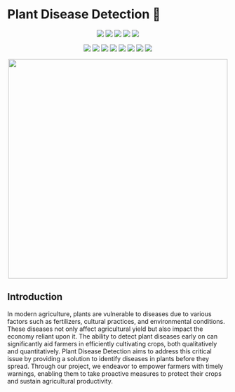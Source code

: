 # Plant Disease Detection 🌱

<div align="center">

<a href="https://github.com/aman977381/Plant-Disease-Detection"><img src="https://badges.frapsoft.com/os/v1/open-source.svg?v=103"></a>
<a href="https://github.com/aman977381/Plant-Disease-Detection"><img src="https://img.shields.io/badge/Built%20by-developers%20%3C%2F%3E-0059b3"></a>
<a href="https://github.com/aman977381/Plant-Disease-Detection"><img src="https://img.shields.io/static/v1.svg?label=Contributions&message=Welcome&color=green"></a>
<a href="https://github.com/aman977381/"><img src="https://img.shields.io/badge/Maintained%3F-yes-brightgreen.svg?v=103"></a>
<a href="https://github.com/aman977381/Plant-Disease-Detection"><img src="https://img.shields.io/badge/PR's%3F-Welcomed-brightgreen.svg?v=103"></a>

<a href="https://github.com/aman977381/Plant-Disease-Detection/watchers"><img src="https://img.shields.io/github/watchers/aman977381/Plant-Disease-Detection?style=flat"></a> 
<a href="https://github.com/aman977381/Plant-Disease-Detection/graphs/contributors"><img src="https://img.shields.io/github/contributors/aman977381/Plant-Disease-Detection?color=brightgreen"></a>
<a href="https://github.com/aman977381/Plant-Disease-Detection/stargazers"><img src="https://img.shields.io/github/stars/aman977381/Plant-Disease-Detection?color=0059b3"></a>
<a href="https://github.com/aman977381/Plant-Disease-Detection/network/members"><img src="https://img.shields.io/github/forks/aman977381/Plant-Disease-Detection?color=green"></a>
<a href="https://github.com/aman977381/Plant-Disease-Detection/issues"><img src="https://img.shields.io/github/issues/aman977381/Plant-Disease-Detection?color=0059b3"></a>
<a href="https://github.com/aman977381/Plant-Disease-Detection/issues?q=is%3Aissue+is%3Aclosed"><img src="https://img.shields.io/github/issues-closed-raw/aman977381/Plant-Disease-Detection?color=green"></a>
<a href="https://github.com/aman977381/Plant-Disease-Detection/pulls"><img src="https://img.shields.io/github/issues-pr/aman977381/Plant-Disease-Detection?color=brightgreen"></a>
<a href="https://github.com/aman977381/Plant-Disease-Detection/pulls?q=is%3Apr+is%3Aclosed"><img src="https://img.shields.io/github/issues-pr-closed-raw/aman977381/Plant-Disease-Detection?color=0059b3"></a> 
</div>
<p align=center>
<img src="https://www.ischool.berkeley.edu/sites/default/files/styles/sidebar/public/sproject_teaser_image/reversed.jpg?itok=PUQO4hDJ" hieght=400, width=500>
</p>


## Introduction

<p> In modern agriculture, plants are vulnerable to diseases due to various factors such as fertilizers, cultural practices, and environmental conditions. These diseases not only affect agricultural yield but also impact the economy reliant upon it. The ability to detect plant diseases early on can significantly aid farmers in efficiently cultivating crops, both qualitatively and quantitatively. Plant Disease Detection aims to address this critical issue by providing a solution to identify diseases in plants before they spread. Through our project, we endeavor to empower farmers with timely warnings, enabling them to take proactive measures to protect their crops and sustain agricultural productivity. </p>
